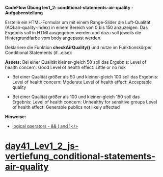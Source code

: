 **CodeFlow Übung lev1_2: conditional-statements-air-quality - Aufgabenstellung**

Erstelle ein HTML-Formular um mit einem Range-Slider die Luft-Qualität (AQI:air-quality-index) in einem Bereich von 0 bis 150 anzuzeigen. Das Ergebnis soll in HTMl ausgegeben werden und dazu soll jeweils die Hintergrundfarbe vom body angepasst werden.

Deklariere die Funktion <b>checkAirQuality()</b> und nutze im Funktionskörper Conditional Statements (if...else):

<b>Assets:</b>
Bei einer Qualität kleiner-gleich 50 soll das Ergebnis:
Level of health concern: Good
Level of health effect: Little or no risk

-   Bei einer Qualität größer als 50 und kleiner-gleich 100 soll das Ergebnis:
    Level of health concern: Moderate
    Level of health effect: Acceptable quality

-   Bei einer Qualität größer als 100 und kleiner-gleich 150 soll das Ergebnis:
    Level of health concern: Unhealthy for sensitive groups
    Level of health effect: Generable publics not likely affected

<b>Hinweise:</b>

-   <a href="https://www.w3schools.com/js/js_comparisons.asp">logical operators - && ( and )</>
# day41_Lev1_2_js-vertiefung_conditional-statements-air-quality

